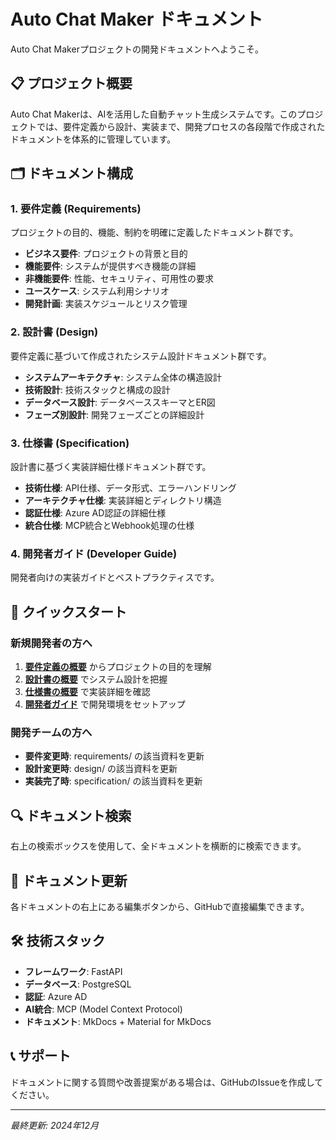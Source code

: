 # Auto Chat Maker ドキュメント

Auto Chat Makerプロジェクトの開発ドキュメントへようこそ。

## 📋 プロジェクト概要

Auto Chat Makerは、AIを活用した自動チャット生成システムです。このプロジェクトでは、要件定義から設計、実装まで、開発プロセスの各段階で作成されたドキュメントを体系的に管理しています。

## 🗂️ ドキュメント構成

### 1. 要件定義 (Requirements)
プロジェクトの目的、機能、制約を明確に定義したドキュメント群です。

- **ビジネス要件**: プロジェクトの背景と目的
- **機能要件**: システムが提供すべき機能の詳細
- **非機能要件**: 性能、セキュリティ、可用性の要求
- **ユースケース**: システム利用シナリオ
- **開発計画**: 実装スケジュールとリスク管理

### 2. 設計書 (Design)
要件定義に基づいて作成されたシステム設計ドキュメント群です。

- **システムアーキテクチャ**: システム全体の構造設計
- **技術設計**: 技術スタックと構成の設計
- **データベース設計**: データベーススキーマとER図
- **フェーズ別設計**: 開発フェーズごとの詳細設計

### 3. 仕様書 (Specification)
設計書に基づく実装詳細仕様ドキュメント群です。

- **技術仕様**: API仕様、データ形式、エラーハンドリング
- **アーキテクチャ仕様**: 実装詳細とディレクトリ構造
- **認証仕様**: Azure AD認証の詳細仕様
- **統合仕様**: MCP統合とWebhook処理の仕様

### 4. 開発者ガイド (Developer Guide)
開発者向けの実装ガイドとベストプラクティスです。

## 🚀 クイックスタート

### 新規開発者の方へ
1. **[要件定義の概要](requirements/README.md)** からプロジェクトの目的を理解
2. **[設計書の概要](design/README.md)** でシステム設計を把握
3. **[仕様書の概要](specification/README.md)** で実装詳細を確認
4. **[開発者ガイド](developer-guide/README.md)** で開発環境をセットアップ

### 開発チームの方へ
- **要件変更時**: requirements/ の該当資料を更新
- **設計変更時**: design/ の該当資料を更新
- **実装完了時**: specification/ の該当資料を更新

## 🔍 ドキュメント検索

右上の検索ボックスを使用して、全ドキュメントを横断的に検索できます。

## 📝 ドキュメント更新

各ドキュメントの右上にある編集ボタンから、GitHubで直接編集できます。

## 🛠️ 技術スタック

- **フレームワーク**: FastAPI
- **データベース**: PostgreSQL
- **認証**: Azure AD
- **AI統合**: MCP (Model Context Protocol)
- **ドキュメント**: MkDocs + Material for MkDocs

## 📞 サポート

ドキュメントに関する質問や改善提案がある場合は、GitHubのIssueを作成してください。

---

*最終更新: 2024年12月*
